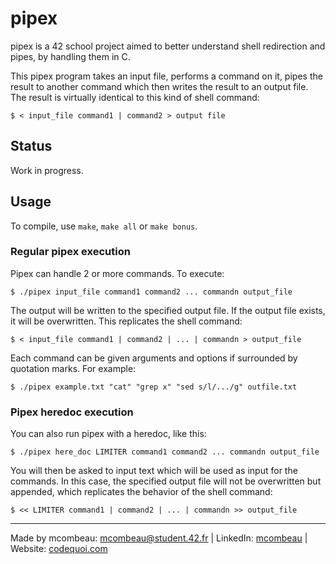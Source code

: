 # pipex
pipex is a 42 school project aimed to better understand shell redirection and pipes, by handling them in C.

This pipex program takes an input file, performs a command on it, pipes the result to another command which then writes the result to an output file. The result is virtually identical to this kind of shell command:
```
$ < input_file command1 | command2 > output file
```

## Status
Work in progress.

## Usage
To compile, use ```make```, ```make all``` or ```make bonus```.

### Regular pipex execution
Pipex can handle 2 or more commands. To execute:

```
$ ./pipex input_file command1 command2 ... commandn output_file
```
The output will be written to the specified output file. If the output file exists, it will be overwritten. This replicates the shell command:
```
$ < input_file command1 | command2 | ... | commandn > output_file
```

Each command can be given arguments and options if surrounded by quotation marks. For example:
```
$ ./pipex example.txt "cat" "grep x" "sed s/l/.../g" outfile.txt
```

### Pipex heredoc execution
You can also run pipex with a heredoc, like this:
```
$ ./pipex here_doc LIMITER command1 command2 ... commandn output_file
```
You will then be asked to input text which will be used as input for the commands. In this case, the specified output file will not be overwritten but appended, which replicates the behavior of the shell command:
```
$ << LIMITER command1 | command2 | ... | commandn >> output_file
```

---
Made by mcombeau: mcombeau@student.42.fr | LinkedIn: [mcombeau](https://www.linkedin.com/in/mia-combeau-86653420b/) | Website: [codequoi.com](https://www.codequoi.com)
